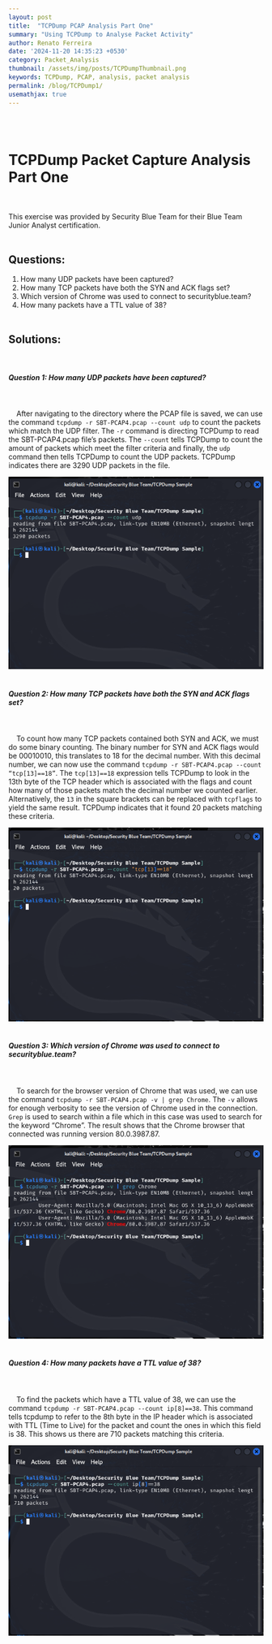 ```yaml
---
layout: post
title:  "TCPDump PCAP Analysis Part One"
summary: "Using TCPDump to Analyse Packet Activity"
author: Renato Ferreira
date: '2024-11-20 14:35:23 +0530'
category: Packet_Analysis
thumbnail: /assets/img/posts/TCPDumpThumbnail.png
keywords: TCPDump, PCAP, analysis, packet analysis
permalink: /blog/TCPDump1/
usemathjax: true
---
```


<br><br>

# TCPDump Packet Capture Analysis Part One
<br><br>
This exercise was provided by Security Blue Team for their Blue Team Junior Analyst certification.
<br><br>

## Questions:

1. How many UDP packets have been captured?
2. How many TCP packets have both the SYN and ACK flags set?
3. Which version of Chrome was used to connect to securityblue.team?
4. How many packets have a TTL value of 38?
<br><br>

## Solutions:
<br>

##### Question 1: How many UDP packets have been captured?
<br>

&nbsp;&nbsp;&nbsp;&nbsp;After navigating to the directory where the PCAP file is saved, we can use the command `tcpdump -r SBT-PCAP4.pcap --count udp` to count the packets which match the UDP filter. The `-r` command is directing TCPDump to read the SBT-PCAP4.pcap file’s packets. The `--count` tells TCPDump to count the amount of packets which meet the filter criteria and finally, the `udp` command then tells TCPDump to count the UDP packets. TCPDump indicates there are 3290 UDP packets in the file.
<br>

![img-description](/assets/img/posts/TCPDumpIMG1.png)
<br><br>

##### Question 2: How many TCP packets have both the SYN and ACK flags set?
<br>

&nbsp;&nbsp;&nbsp;&nbsp;To count how many TCP packets contained both SYN and ACK, we must do some binary counting. The binary number for SYN and ACK flags would be 00010010, this translates to 18 for the decimal number. With this decimal number, we can now use the command `tcpdump -r SBT-PCAP4.pcap --count “tcp[13]==18”`. The `tcp[13]==18` expression tells TCPDump to look in the 13th byte of the TCP header which is associated with the flags and count how many of those packets match the decimal number we counted earlier. Alternatively, the `13` in the square brackets can be replaced with `tcpflags` to yield the same result. TCPDump indicates that it found 20 packets matching these criteria.
<br>

![img-description](/assets/img/posts/TCPDumpIMG2.png)
<br><br>

##### Question 3: Which version of Chrome was used to connect to securityblue.team?
<br>

&nbsp;&nbsp;&nbsp;&nbsp;To search for the browser version of Chrome that was used, we can use the command `tcpdump -r SBT-PCAP4.pcap -v | grep Chrome`. The `-v` allows for enough verbosity to see the version of Chrome used in the connection. `Grep` is used to search within a file which in this case was used to search for the keyword “Chrome”. The result shows that the Chrome browser that connected was running version 80.0.3987.87.
<br>

![img-description](/assets/img/posts/TCPDumpIMG3.png)
<br><br>

##### Question 4: How many packets have a TTL value of 38?
<br>

&nbsp;&nbsp;&nbsp;&nbsp;To find the packets which have a TTL value of 38, we can use the command `tcpdump -r SBT-PCAP4.pcap --count ip[8]==38`. This command tells tcpdump to refer to the 8th byte in the IP header which is associated with TTL (Time to Live) for the packet and count the ones in which this field is 38. This shows us there are 710 packets matching this criteria.
<br>

![img-description](/assets/img/posts/TCPDumpIMG4.png)
<br><br>
